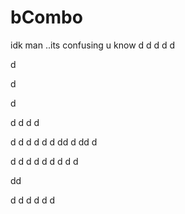 # bCombo
idk man ..its confusing u know
d
d
d
d
d

d


d

d

d
d
d
d

d
d
d
d
d
d
dd
d
dd
d

d
d
d
d
d
d
d
d
d

dd

d
d
d
d
d
d